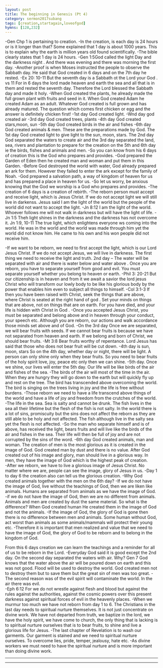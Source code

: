 ```yaml
---
layout: post
title: The beginning in Genesis (Pt 4)
category: sermon2017subang
tags: [creation,startagain,loveofgod]
hymns: [128,232]
---
```

-Gen Chp 1 is pertaining to creation. 
-In the creation, is each day is 24 hours or is it longer than that? Some explained that 1 day is about 1000 years. This is to explain why the earth is million years old found scientifically. 
-The bible clearly states that 1 day is 24 hours. 
-Gen 1:5God called the light Day and the darkness night . And there was evening and there was morning the first day.
-Another proof is when Moses instructed the people to observe the Sabbath day. He said that God created in 6 days and on the 7th day he rested. 
-Ex 20: 10-11 But the seventh day is a Sabbath ot the Lord your God . vs 11 For in 6 days the lord made heaven and earth the sea and all that is in them and rested the seventh day. Therefore the Lord blessed the Sabbath day and made it holy. 
-When God created the plants, he already made the full grown plant with fruits and seed in it. When God created Adam he created Adam as an adult. Whatever God created is full grown and has already matured. The question which comes first chicken or egg and the answer is definitely chicken first!
-1st day God created light. 
-Wnd day god created air
-3rd day God created trees, plants
-4th day God created stars,moon, sun
-5th day God created birds in the air and fishes 
-6th day God created animals & men. 
These are the preparations made by God.
The 1st day God created light to give light to the sun, moon, stars. The 2nd day God separated the waters to create air and the 3rd day separated the land, sea, rivers and plantation to prepare for the creation on the 5th and 6th day ie the birds, fishes and animals and men. 
-So you can know from his 6 days of creation this is the God who prepares and provides. 
-God prepared the Garden of Eden then he created man and woman and put them in this Garden. 
-Before God destroyed the world with water, God already prepared an ark for them. However they failed to enter the ark except for the family of Noah.
-God prepared a salvation path, a way of kingdom of heaven for us and has prepared a place in heaven for us. 
-So let us worry, be anxious knowing that the God we worship is a God who prepares and provides. 
-The creation of 6 days is a creation of rebirth. 
-The reborn person must accept and receive light, which is Jesus Christ. If we do not accept light we will still live in darkenss. Jesus said I am the light of the world but the people of the world did not want to accept the light. 
-Jn 8:12 I am the light of the world. Whoever follows me will not walk in darkness but will have the light of life.
-Jn 1:5 Theh light shines in the darkness and the darkness has not overcome it. 
Jn 1:9, 10-11 The true light, which enlightens everyone ws coming into the world. He was in the world and the world was made through him yet the world did not know him. He came to his own and his won people did not receive him. 
 
-If we want to be reborn, we need to first accept the light, which is our Lord Jesus Christ. If we do not accept Jesus, we will live in darkness. The first thing we need to receive the light and truth. 
2nd day – The water will be separated with air and there is water below and water above . 
Once you are reborn, you have to separate yourself from good and evil. You must separate yourself whether you belong to heaven or earth. 
-Phil 3: 20-21 But our citizenship is in heaven and from it we await a savior the lord jesus Christ who will transform our lowly body to be like  his glorious body by the power that enables him even to subject all things to himself. 
-Col 3:1-3 If then you have been raised with Christ, seek the things that are above, where Christ is seated at the right hand of god . Set your minds on things that are above, not on things that are on earth. For you have died, and your life is hidden with Christ in God . 
-Once you accepted Jesus Christ, you must be separated and belong above and in heaven through your conduct, your speech etc. Although you are reborn, our actions  and walk accordance those minds set above and of God. 
-On the 3rd day
Once we are separated, we will bear fruits with seeds. If we cannot bear fruits is because we have not separated from heaven and earth. If we belong and born of Christ, we should bear fruits. 
-Mt 3:8 Bear fruits worthy of repentance. Lord Jesus has said that those who does not bear fruit will be cut down. 
-4th day is sun, moon, stars 
So on the 4th day, whether day or night, there will be light. A person can only shine only when they bear fruits. So you need to bear fruits of the holy spirit love, joy, peace etc only then we can shine. 
-5th day. 
Once we shine, our lives will enter the 5th day. Our life will be like birds of the air and fishes of the sea. 
-The birds of the air will most of the time in the air. When they are hungry they will go down to the earth but will quickly fly up and rest on the tree. The bird has transcended above overcoming the world. The bird is singing on the trees living in joy and the life is free without burdens. 
-Those reborn we need to have a life transcend above things of the world and have a life of joy and freedom from the crutches of the world. 
-The life in the sea. Sea is salty and cannot be drunk. The fish lives in the sea all their lifetime but the flesh of the fish is not salty. In the world there is a lot of sins, promiscuity but the sins does not affect the reborn as they are still able to be holy and not affected. The fish although live in the salty sea yet the flesh is not affected. 
-So the man who separate himself and is of above, has received the light, bears fruits and will live like the birds of the air and fishes in the sea. Their life will then be full of joy and are not corrupted by the sins of the word. 
-6th day
God created animals, man and woman. The creation of men is the most glorious as it is created in the image of God. God created man by dust and there is no value. After God created out of his image and glory, man should live in a glorious way. In men, they have the image of God which is the highest peak of creation.  
-After we reborn, we have to live a glorious image of Jesus Christ. No matter where we are, people can see the image, glory of Jesus in us. 
-Day 1 to day 6 the creation also can tell us the glorious creation. 
-Why God created animals together with the men on the 6th day?
-If we do not have the image of God, live without the teachings of God, then we are liken like animals. Humans are separated from animals as we have the image of God. 
-if we do not have the image of God, then we are no different from animals. Animals and men are created by dust the same material. So what is the difference? When God created human He created them in the image of God and not the animals. 
-If the image of God, the glory of God is gone then there is no difference between men and animals. Some human without God, act worst than animals as some animals/mammals will protect their young etc. 
-Therefore it is important that men realized and value that we need to have the image of God, the glory of God to be reborn and to belong in the kingdom of God. 
  
From this 6 days creation we can learn the teachings and a reminder for all of us to be reborn in the Lord. 
-Everyday God said it is good except the 2nd day. On the second day separated the waters with air. Why? 
Gen 7 God knows that the water above the air will be poured down on earth and this was not good. Flood will be used to destroy the world. God created men not to destroy them but to save them but the great sin of men was too great. 
-The second reason was of the evil spirit will contaminate the world. In the air there was evil.  
-Eph 6:12 For we do not wrestle against flesh and blood but against the rules against the authorities, against the cosmic powers over this present darkness against spiritual forces of evil in the heavenly places. 
-When we murmur too much we have not reborn from day 1 to 6. The Christians in the last day needs to spiritual nurture themselves. It is not just concentrate on divine work. We have not departed from truth, we baptize in the lord, we have the holy spirit, we have come to church, the only thing that is lacking is to spiritual nurture ourselves that is to bear fruits, to shine and live a glorious life for Jesus. 
-The last chapter of Revelation is to wash our garments. Our garment is stained and we need to spiritual nurture ourselves. To overcome lies, pride, temper, jealousy, hate etc. 
-As divine workers we must need to have the spiritual nurture and is more important than doing divine work.  

 



----
****
